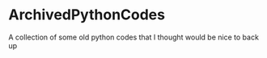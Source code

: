 # ArchivedPythonCodes
A collection of some old python codes that I thought would be nice to back up
